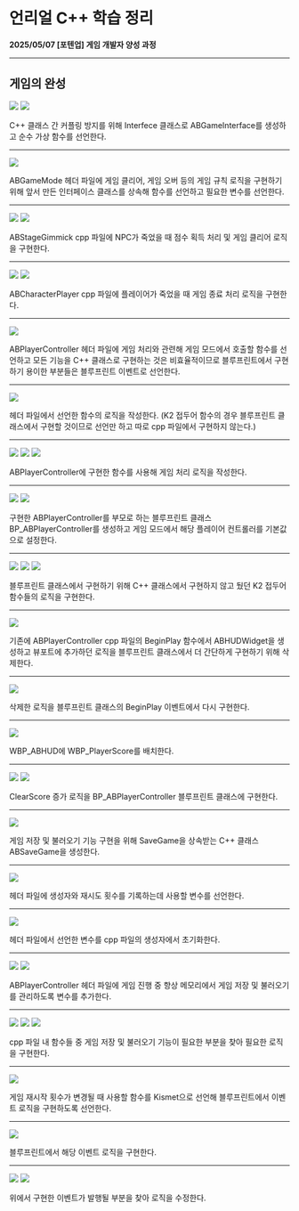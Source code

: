 # 언리얼 C++ 학습 정리

**2025/05/07 [포텐업] 게임 개발자 양성 과정**

---

## 게임의 완성

<img src= "https://github.com/KwonJeHan/Study-cpp/blob/main/img/UECPP/395.CreateInterfaceCPPClass(ABGameInterface).png">

<img src= "https://github.com/KwonJeHan/Study-cpp/blob/main/img/UECPP/396.ImplementABGameInterface.h.png">

C++ 클래스 간 커플링 방지를 위해 Interfece 클래스로 ABGameInterface를 생성하고 순수 가상 함수를 선언한다.

---

<img src= "https://github.com/KwonJeHan/Study-cpp/blob/main/img/UECPP/397.ModifyABGameMode.h.png">

ABGameMode 헤더 파일에 게임 클리어, 게임 오버 등의 게임 규칙 로직을 구현하기 위해 앞서 만든 인터페이스 클래스를 상속해 함수를 선언하고 필요한 변수를 선언한다.

---

<img src= "https://github.com/KwonJeHan/Study-cpp/blob/main/img/UECPP/398.ModifyABStageGimmick.cpp1.png">

<img src= "https://github.com/KwonJeHan/Study-cpp/blob/main/img/UECPP/399.ModifyABStageGimmick.cpp2.png">

ABStageGimmick cpp 파일에 NPC가 죽었을 때 점수 획득 처리 및 게임 클리어 로직을 구현한다.

---

<img src= "https://github.com/KwonJeHan/Study-cpp/blob/main/img/UECPP/400.ModifyABCharacterPlayer.cpp1.png">

<img src= "https://github.com/KwonJeHan/Study-cpp/blob/main/img/UECPP/401.ModifyABCharacterPlayer.cpp2.png">

ABCharacterPlayer cpp 파일에 플레이어가 죽었을 때 게임 종료 처리 로직을 구현한다.

---

<img src= "https://github.com/KwonJeHan/Study-cpp/blob/main/img/UECPP/402.ModifyABPlayerController.h.png">

ABPlayerController 헤더 파일에 게임 처리와 관련해 게임 모드에서 호출할 함수를 선언하고 모든 기능을 C++ 클래스로 구현하는 것은 비효율적이므로 블루프린트에서 구현하기 용이한 부분들은 블루프린트 이벤트로 선언한다.

---

<img src= "https://github.com/KwonJeHan/Study-cpp/blob/main/img/UECPP/403.ModifyABPlayerController.cpp.png">

헤더 파일에서 선언한 함수의 로직을 작성한다. (K2 접두어 함수의 경우 블루프린트 클래스에서 구현할 것이므로 선언만 하고 따로 cpp 파일에서 구현하지 않는다.)

---

<img src= "https://github.com/KwonJeHan/Study-cpp/blob/main/img/UECPP/404.ModifyABGameMode.cpp1.png">

<img src= "https://github.com/KwonJeHan/Study-cpp/blob/main/img/UECPP/405.ModifyABGameMode.cpp2.png">

<img src= "https://github.com/KwonJeHan/Study-cpp/blob/main/img/UECPP/406.ModifyABGameMode.cpp3.png">

ABPlayerController에 구현한 함수를 사용해 게임 처리 로직을 작성한다.

---

<img src= "https://github.com/KwonJeHan/Study-cpp/blob/main/img/UECPP/407.CreatePlayerControllerBlueprintClass(BP_PlayerController).png">

<img src= "https://github.com/KwonJeHan/Study-cpp/blob/main/img/UECPP/408.ModifyBP_ABGameMode.png">

구현한 ABPlayerController를 부모로 하는 블루프린트 클래스 BP_ABPlayerController를 생성하고 게임 모드에서 해당 플레이어 컨트롤러를 기본값으로 설정한다.

---

<img src= "https://github.com/KwonJeHan/Study-cpp/blob/main/img/UECPP/409.ImplementBP_ABPlayerController1.png">

<img src= "https://github.com/KwonJeHan/Study-cpp/blob/main/img/UECPP/410.ImplementBP_ABPlayerController2.png">

<img src= "https://github.com/KwonJeHan/Study-cpp/blob/main/img/UECPP/411.ImplementBP_ABPlayerController3.png">

블루프린트 클래스에서 구현하기 위해 C++ 클래스에서 구현하지 않고 뒀던 K2 접두어 함수들의 로직을 구현한다.

---

<img src= "https://github.com/KwonJeHan/Study-cpp/blob/main/img/UECPP/412.ModifyABPlayerController.cpp.png">

기존에 ABPlayerController cpp 파일의 BeginPlay 함수에서 ABHUDWidget을 생성하고 뷰포트에 추가하던 로직을 블루프린트 클래스에서 더 간단하게 구현하기 위해 삭제한다.

---

<img src= "https://github.com/KwonJeHan/Study-cpp/blob/main/img/UECPP/413.ModifyBP_ABPlayerController.png">

삭제한 로직을 블루프린트 클래스의 BeginPlay 이벤트에서 다시 구현한다.

---

<img src= "https://github.com/KwonJeHan/Study-cpp/blob/main/img/UECPP/414.SetWBP_PlayerScore.png">

WBP_ABHUD에 WBP_PlayerScore를 배치한다.

---

<img src= "https://github.com/KwonJeHan/Study-cpp/blob/main/img/UECPP/415.ModifyBP_ABPlayerController1.png">

<img src= "https://github.com/KwonJeHan/Study-cpp/blob/main/img/UECPP/416.ModifyBP_ABPlayerController2.png">

ClearScore 증가 로직을 BP_ABPlayerController 블루프린트 클래스에 구현한다.

---

<img src= "https://github.com/KwonJeHan/Study-cpp/blob/main/img/UECPP/417.CreateSaveGameCPPClass(ABSaveGame).png">

게임 저장 및 불러오기 기능 구현을 위해 SaveGame을 상속받는 C++ 클래스 ABSaveGame을 생성한다.

---

<img src= "https://github.com/KwonJeHan/Study-cpp/blob/main/img/UECPP/418.ImplementABSaveGame.h.png">

헤더 파일에 생성자와 재시도 횟수를 기록하는데 사용할 변수를 선언한다.

---

<img src= "https://github.com/KwonJeHan/Study-cpp/blob/main/img/UECPP/419.ImplementABSaveGame.cpp.png">

헤더 파일에서 선언한 변수를 cpp 파일의 생성자에서 초기화한다.

---

<img src= "https://github.com/KwonJeHan/Study-cpp/blob/main/img/UECPP/420.ModifyABPlayerController.h1.png">

<img src= "https://github.com/KwonJeHan/Study-cpp/blob/main/img/UECPP/421.ModifyABPlayerController.h2.png">

ABPlayerController 헤더 파일에 게임 진행 중 항상 메모리에서 게임 저장 및 불러오기를 관리하도록 변수를 추가한다.

---

<img src= "https://github.com/KwonJeHan/Study-cpp/blob/main/img/UECPP/422.ModifyABPlayerController.cpp1.png">

<img src= "https://github.com/KwonJeHan/Study-cpp/blob/main/img/UECPP/423.ModifyABPlayerController.cpp2.png">

<img src= "https://github.com/KwonJeHan/Study-cpp/blob/main/img/UECPP/424.ModifyABPlayerController.cpp3.png">

cpp 파일 내 함수들 중 게임 저장 및 불러오기 기능이 필요한 부분을 찾아 필요한 로직을 구현한다.

---

<img src= "https://github.com/KwonJeHan/Study-cpp/blob/main/img/UECPP/425.ModifyABPlayerController.h.png">

게임 재시작 횟수가 변경될 때 사용할 함수를 Kismet으로 선언해 블루프린트에서 이벤트 로직을 구현하도록 선언한다.

---

<img src= "https://github.com/KwonJeHan/Study-cpp/blob/main/img/UECPP/426.ModifyBP_ABPlayerController.png">

블루프린트에서 해당 이벤트 로직을 구현한다.

---

<img src= "https://github.com/KwonJeHan/Study-cpp/blob/main/img/UECPP/427.ModifyABPlayerController.cpp1.png">

<img src= "https://github.com/KwonJeHan/Study-cpp/blob/main/img/UECPP/428.ModifyABPlayerController.cpp2.png">

위에서 구현한 이벤트가 발행될 부분을 찾아 로직을 수정한다.
